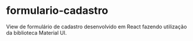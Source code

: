 # formulario-cadastro
View de formulário de cadastro desenvolvido em React fazendo utilização da biblioteca Material UI.
